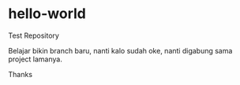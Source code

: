 # hello-world
Test Repository

Belajar bikin branch baru, nanti kalo sudah oke, nanti digabung sama project lamanya.

Thanks

